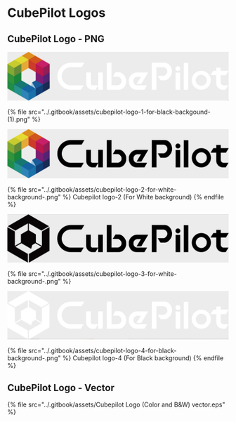 # CubePilot Logos

## CubePilot Logo - PNG

![Cubepilot logo-1 (For Black backgound) transparent background PNG file please download below](../.gitbook/assets/cubepilot-logo-1-for-black-backgound-.jpg)

{% file src="../.gitbook/assets/cubepilot-logo-1-for-black-backgound- (1).png" %}

![Cubepilot logo-2 (For White background) transparent background PNG file please download below](../.gitbook/assets/cubepilot-logo-2-for-white-background-.jpg)

{% file src="../.gitbook/assets/cubepilot-logo-2-for-white-background-.png" %}
Cubepilot logo-2 (For White background)
{% endfile %}

![Cubepilot logo-3 (For White background) transparent background PNG file please download below](../.gitbook/assets/cubepilot-logo-3-for-white-background-.jpg)

{% file src="../.gitbook/assets/cubepilot-logo-3-for-white-background-.png" %}

![Cubepilot logo-4 (For Black background) transparent background PNG file please download below](../.gitbook/assets/cubepilot-logo-4-for-black-background-.jpg)

{% file src="../.gitbook/assets/cubepilot-logo-4-for-black-background-.png" %}
Cubepilot logo-4 (For Black background)
{% endfile %}

## CubePilot Logo - Vector

{% file src="../.gitbook/assets/Cubepilot Logo (Color and B&W) vector.eps" %}
